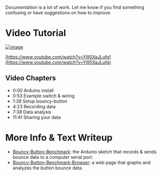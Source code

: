Documentation is a lot of work. Let me know if you find something confusing or have suggestions on how to improve.

# Video Tutorial
[![image](https://github.com/adamfk/bouncy-button/assets/274012/2d6a360d-6971-4584-84f0-dc5929ce2dac)](https://www.youtube.com/watch?v=Yi95XaJLufg)

[https://www.youtube.com/watch?v=Yi95XaJLufg](https://www.youtube.com/watch?v=Yi95XaJLufg)

## Video Chapters
* 0:00 Arduino install
* 0:53 Example switch & wiring
* 1:39 Setup bouncy-button
* 4:23 Recording data
* 7:38 Data analysis
* 11:41 Sharing your data

# More Info & Text Writeup
- [Bouncy-Button-Benchmark](./bb-benchmark/README.md): the Arduino sketch that records & sends bounce data to a computer serial port.
- [Bouncy-Button-Benchmark-Browser](./bbb-browser/README.md): a web page that graphs and analyzes the button bounce data.


